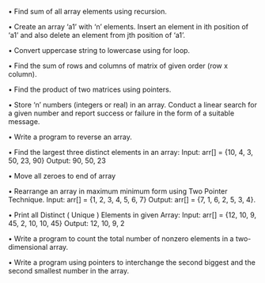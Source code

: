 •	Find sum of all array elements using recursion.

•	Create an array ‘a1’ with ‘n’ elements. Insert an element in ith position of ‘a1’ and also delete an element from jth position of ‘a1’.

•	Convert uppercase string to lowercase using for loop.

•	Find the sum of rows and columns of matrix of given order (row x column).

•	Find the product of two matrices using pointers.

•	Store ‘n’ numbers (integers or real) in an array.
 Conduct a linear search for a given number and report success or failure in the form of a suitable message.

•	Write a program to reverse an array.

•	Find the largest three distinct elements in an array: Input: arr[] = {10, 4, 3, 50, 23, 90} Output: 90, 50, 23

•	Move all zeroes to end of array

•	Rearrange an array in maximum minimum form using Two Pointer Technique. Input: arr[] = {1, 2, 3, 4, 5, 6, 7} Output: arr[] = {7, 1, 6, 2, 5, 3, 4}.

•	Print all Distinct ( Unique ) Elements in given Array: Input: arr[] = {12, 10, 9, 45, 2, 10, 10, 45} Output: 12, 10, 9, 2

•	Write a program to count the total number of nonzero elements in a two-dimensional array.

•	Write a program using pointers to interchange the second biggest and the second smallest number in the array.
